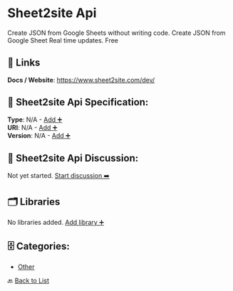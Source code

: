 # Sheet2site Api

Create JSON from Google Sheets without writing code. Create JSON from Google Sheet
Real time updates. Free

##  🔗 Links
**Docs / Website**: https://www.sheet2site.com/dev/

## 🧬 Sheet2site Api Specification:
**Type**: N/A - [Add ➕](https://github.com/apis-list/apis-list/edit/main/apis.yaml#L17354)  
**URI**: N/A - [Add ➕](https://github.com/apis-list/apis-list/edit/main/apis.yaml#L17354)  
**Version**: N/A - [Add ➕](https://github.com/apis-list/apis-list/edit/main/apis.yaml#L17354)

## 💬 Sheet2site Api Discussion:
Not yet started. [Start discussion ➡️](https://github.com/apis-list/apis-list/discussions/new)

## 🗂️ Libraries

No libraries added. [Add library ➕](https://github.com/apis-list/apis-list/edit/main/apis.yaml#L17354)    


## 🗄️ Categories:
- [Other](https://github.com/apis-list/apis-list#other-)

🔙  [Back to List](https://github.com/apis-list/apis-list)
